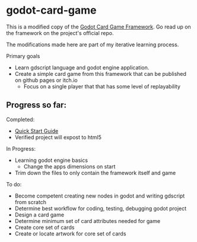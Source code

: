 # godot-card-game

This is a modified copy of the [Godot Card Game Framework](https://github.com/db0/godot-card-game-framework). Go read up on the framework on the project's official repo.

The modifications made here are part of my iterative learning process.

Primary goals
- Learn gdscript language and godot engine application.
- Create a simple card game from this framework that can be published on github pages or itch.io
    - Focus on a single player that that has some level of replayability

## Progress so far:

Completed:
- [Quick Start Guide](https://github.com/db0/godot-card-game-framework/blob/main/tutorial/QUICKSTART.md)
- Verified project will expost to html5

In Progress:
- Learning godot engine basics
    - Change the apps dimensions on start
- Trim down the files to only contain the framework itself and game

To do:
- Become competent creating new nodes in godot and writing gdscript from scratch
- Determine best workflow for coding, testing, debugging godot project
- Design a card game
- Determine minimum set of card attributes needed for game
- Create core set of cards
- Create or locate artwork for core set of cards